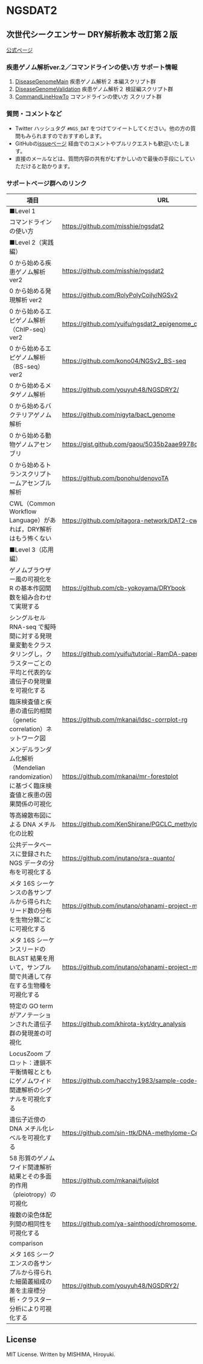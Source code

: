 # NGSDAT2
## 次世代シークエンサー DRY解析教本 改訂第２版
[公式ページ](https://gakken-mesh.jp/book/detail/9784780909838.html)

### 疾患ゲノム解析ver.2／コマンドラインの使い方 サポート情報

1. [DiseaseGenomeMain](https://github.com/misshie/ngsdat2/tree/master/DiseaseGenomeMain)  疾患ゲノム解析２ 本編スクリプト群
2. [DiseaseGenomeValidation](https://github.com/misshie/ngsdat2/tree/master/DiseaseGenomeValidation) 疾患ゲノム解析２ 検証編スクリプト群
3. [CommandLineHowTo](https://github.com/misshie/ngsdat2/tree/master/CommandLineHowTo) コマンドラインの使い方 スクリプト群

### 質問・コメントなど
- Twitter ハッシュタグ `#NGS_DAT` をつけてツイートしてください。他の方の質問もみられますのでおすすめします。
- GitHubの[issueページ](https://github.com/misshie/ngsdat2/issues) 経由でのコメントやプルリクエストも歓迎いたします。
- 直接のメールなどは、質問内容の共有がむずかしいので最後の手段にしていただけると助かります。

### サポートページ群へのリンク

| 項目 | URL |
| --- | --- |
| ■Level 1| |
|コマンドラインの使い方| https://github.com/misshie/ngsdat2 |
| ■Level 2（実践編）| |
| 0 から始める疾患ゲノム解析 ver2 |  https://github.com/misshie/ngsdat2 |
| 0 から始める発現解析 ver2 | https://github.com/RolyPolyCoily/NGSv2 |
| 0 から始めるエピゲノム解析（ChIP-seq）ver2 | https://github.com/yuifu/ngsdat2_epigenome_chipseq |
| 0 から始めるエピゲノム解析（BS-seq）ver2 | https://github.com/kono04/NGSv2_BS-seq |
| 0 から始めるメタゲノム解析 | https://github.com/youyuh48/NGSDRY2/ |
| 0 から始めるバクテリアゲノム解析 | https://github.com/nigyta/bact_genome |
| 0 から始める動物ゲノムアセンブリ | https://gist.github.com/gaou/5035b2aae9978dfc00c55cb10736e272 |
| 0 から始めるトランスクリプトームアセンブル解析 | https://github.com/bonohu/denovoTA |
| CWL（Common Workflow Language）があれば，DRY解析はもう怖くない | https://github.com/pitagora-network/DAT2-cwl |
| ■Level 3（応用編）| |
| ゲノムブラウザー風の可視化を R の基本作図関数を組み合わせて実現する | https://github.com/cb-yokoyama/DRYbook |
| シングルセル RNA-seq で擬時間に対する発現量変動をクラスタリングし，クラスターごとの平均と代表的な遺伝子の発現量を可視化する| https://github.com/yuifu/tutorial-RamDA-paper-fugures/ |
| 臨床検査値と疾患の遺伝的相関（genetic correlation）ネットワーク図 | https://github.com/mkanai/ldsc-corrplot-rg |
| メンデルランダム化解析（Mendelian randomization）に基づく臨床検査値と疾患の因果関係の可視化 | https://github.com/mkanai/mr-forestplot |
| 等高線散布図による DNA メチル化の比較 | https://github.com/KenShirane/PGCLC_methylome |
| 公共データベースに登録された NGS データの分布を可視化する | https://github.com/inutano/sra-quanto/ |
| メタ 16S シーケンスの各サンプルから得られたリード数の分布を生物分類ごとに可視化する | https://github.com/inutano/ohanami-project-manuscript/ |
| メタ 16S シーケンスリードの BLAST 結果を用いて，サンプル間で共通して存在する生物種を可視化する | https://github.com/inutano/ohanami-project-manuscript/ |
| 特定の GO term がアノテーションされた遺伝子群の発現差の可視化 | https://github.com/khirota-kyt/dry_analysis |
| LocusZoom プロット：連鎖不平衡情報とともにゲノムワイド関連解析のシグナルを可視化する | https://github.com/hacchy1983/sample-code-for-LocusZoom-plot |
| 遺伝子近傍の DNA メチル化レベルを可視化する | https://github.com/sin-ttk/DNA-methylome-CellRep |
| 58 形質のゲノムワイド関連解析結果とその多面的作用（pleiotropy）の可視化 | https://github.com/mkanai/fujiplot |
| 複数の染色体配列間の相同性を可視化する | https://github.com/ya-sainthood/chromosome_
comparison |
| メタ 16S シークエンスの各サンプルから得られた細菌叢組成の差を主座標分析・クラスター分析により可視化する | https://github.com/youyuh48/NGSDRY2/ |

## License
MIT License. Written by MISHIMA, Hiroyuki.
